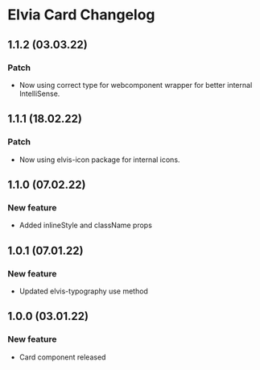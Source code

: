 # Elvia Card Changelog

## 1.1.2 (03.03.22)

### Patch

- Now using correct type for webcomponent wrapper for better internal IntelliSense.

## 1.1.1 (18.02.22)

### Patch

- Now using elvis-icon package for internal icons.

## 1.1.0 (07.02.22)

### New feature

- Added inlineStyle and className props

## 1.0.1 (07.01.22)

### New feature

- Updated elvis-typography use method

## 1.0.0 (03.01.22)

### New feature

- Card component released
